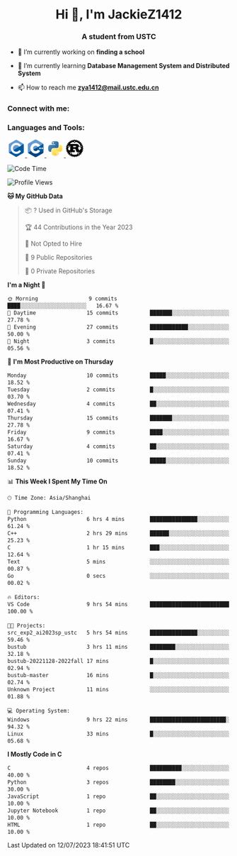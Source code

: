 <h1 align="center">Hi 👋, I'm JackieZ1412</h1>
<h3 align="center">A student from USTC</h3>

- 🔭 I’m currently working on **finding a school**

- 🌱 I’m currently learning **Database Management System and Distributed System**

- 📫 How to reach me **zya1412@mail.ustc.edu.cn**

<h3 align="left">Connect with me:</h3>
<p align="left">
</p>

<h3 align="left">Languages and Tools:</h3>
<p align="left"> <a href="https://www.cprogramming.com/" target="_blank" rel="noreferrer"> <img src="https://raw.githubusercontent.com/devicons/devicon/master/icons/c/c-original.svg" alt="c" width="40" height="40"/> </a> <a href="https://www.w3schools.com/cpp/" target="_blank" rel="noreferrer"> <img src="https://raw.githubusercontent.com/devicons/devicon/master/icons/cplusplus/cplusplus-original.svg" alt="cplusplus" width="40" height="40"/> </a> <a href="https://www.python.org" target="_blank" rel="noreferrer"> <img src="https://raw.githubusercontent.com/devicons/devicon/master/icons/python/python-original.svg" alt="python" width="40" height="40"/> </a> <a href="https://www.rust-lang.org" target="_blank" rel="noreferrer"> <img src="https://raw.githubusercontent.com/devicons/devicon/master/icons/rust/rust-plain.svg" alt="rust" width="40" height="40"/> </a> </p>



<!--START_SECTION:waka-->
![Code Time](http://img.shields.io/badge/Code%20Time-475%20hrs%2028%20mins-blue)

![Profile Views](http://img.shields.io/badge/Profile%20Views-0-blue)

**🐱 My GitHub Data** 

> 📦 ? Used in GitHub's Storage 
 > 
> 🏆 44 Contributions in the Year 2023
 > 
> 🚫 Not Opted to Hire
 > 
> 📜 9 Public Repositories 
 > 
> 🔑 0 Private Repositories 
 > 
**I'm a Night 🦉** 

```text
🌞 Morning                9 commits           ████░░░░░░░░░░░░░░░░░░░░░   16.67 % 
🌆 Daytime                15 commits          ███████░░░░░░░░░░░░░░░░░░   27.78 % 
🌃 Evening                27 commits          ████████████░░░░░░░░░░░░░   50.00 % 
🌙 Night                  3 commits           █░░░░░░░░░░░░░░░░░░░░░░░░   05.56 % 
```
📅 **I'm Most Productive on Thursday** 

```text
Monday                   10 commits          █████░░░░░░░░░░░░░░░░░░░░   18.52 % 
Tuesday                  2 commits           █░░░░░░░░░░░░░░░░░░░░░░░░   03.70 % 
Wednesday                4 commits           ██░░░░░░░░░░░░░░░░░░░░░░░   07.41 % 
Thursday                 15 commits          ███████░░░░░░░░░░░░░░░░░░   27.78 % 
Friday                   9 commits           ████░░░░░░░░░░░░░░░░░░░░░   16.67 % 
Saturday                 4 commits           ██░░░░░░░░░░░░░░░░░░░░░░░   07.41 % 
Sunday                   10 commits          █████░░░░░░░░░░░░░░░░░░░░   18.52 % 
```


📊 **This Week I Spent My Time On** 

```text
🕑︎ Time Zone: Asia/Shanghai

💬 Programming Languages: 
Python                   6 hrs 4 mins        ███████████████░░░░░░░░░░   61.24 % 
C++                      2 hrs 29 mins       ██████░░░░░░░░░░░░░░░░░░░   25.23 % 
C                        1 hr 15 mins        ███░░░░░░░░░░░░░░░░░░░░░░   12.64 % 
Text                     5 mins              ░░░░░░░░░░░░░░░░░░░░░░░░░   00.87 % 
Go                       0 secs              ░░░░░░░░░░░░░░░░░░░░░░░░░   00.02 % 

🔥 Editors: 
VS Code                  9 hrs 54 mins       █████████████████████████   100.00 % 

🐱‍💻 Projects: 
src_exp2_ai2023sp_ustc   5 hrs 54 mins       ███████████████░░░░░░░░░░   59.46 % 
bustub                   3 hrs 11 mins       ████████░░░░░░░░░░░░░░░░░   32.18 % 
bustub-20221128-2022fall 17 mins             █░░░░░░░░░░░░░░░░░░░░░░░░   02.94 % 
bustub-master            16 mins             █░░░░░░░░░░░░░░░░░░░░░░░░   02.74 % 
Unknown Project          11 mins             ░░░░░░░░░░░░░░░░░░░░░░░░░   01.88 % 

💻 Operating System: 
Windows                  9 hrs 22 mins       ████████████████████████░   94.32 % 
Linux                    33 mins             █░░░░░░░░░░░░░░░░░░░░░░░░   05.68 % 
```

**I Mostly Code in C** 

```text
C                        4 repos             ██████████░░░░░░░░░░░░░░░   40.00 % 
Python                   3 repos             ████████░░░░░░░░░░░░░░░░░   30.00 % 
JavaScript               1 repo              ██░░░░░░░░░░░░░░░░░░░░░░░   10.00 % 
Jupyter Notebook         1 repo              ██░░░░░░░░░░░░░░░░░░░░░░░   10.00 % 
HTML                     1 repo              ██░░░░░░░░░░░░░░░░░░░░░░░   10.00 % 
```




 Last Updated on 12/07/2023 18:41:51 UTC
<!--END_SECTION:waka-->
